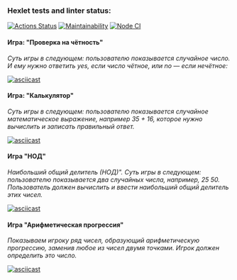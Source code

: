 ### Hexlet tests and linter status:
[![Actions Status](https://github.com/OlesiaVovk/frontend-project-lvl1/workflows/hexlet-check/badge.svg)](https://github.com/OlesiaVovk/frontend-project-lvl1/actions)
[![Maintainability](https://api.codeclimate.com/v1/badges/a99a88d28ad37a79dbf6/maintainability)](https://codeclimate.com/github/OlesiaVovk/frontend-project-lvl1/maintainability)
[![Node CI](https://github.com/OlesiaVovk/frontend-project-lvl1/workflows/Node%20CI/badge.svg)](https://github.com/OlesiaVovk/frontend-project-lvl1/actions)

#### Игра: "Проверка на чётность"
*Суть игры в следующем: пользователю показывается случайное число. И ему нужно ответить yes, если число чётное, или no — если нечётное:*

[![asciicast](https://asciinema.org/a/468304.svg)](https://asciinema.org/a/468304)

#### Игра: "Калькулятор"
*Суть игры в следующем: пользователю показывается случайное математическое выражение, например 35 + 16, которое нужно вычислить и записать правильный ответ.*

[![asciicast](https://asciinema.org/a/468028.svg)](https://asciinema.org/a/468028)

#### Игра "НОД"
*Наибольший общий делитель (НОД)". Суть игры в следующем: пользователю показывается два случайных числа, например, 25 50. Пользователь должен вычислить и ввести наибольший общий делитель этих чисел.*

[![asciicast](https://asciinema.org/a/468302.svg)](https://asciinema.org/a/468302)

#### Игра "Арифметическая прогрессия"
*Показываем игроку ряд чисел, образующий арифметическую прогрессию, заменив любое из чисел двумя точками. Игрок должен определить это число.*

[![asciicast](https://asciinema.org/a/Erym94WsFeUObAHouwORwYW67.svg)](https://asciinema.org/a/Erym94WsFeUObAHouwORwYW67)
